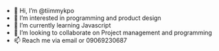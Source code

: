 - 👋 Hi, I’m @tiimmykpo
- 👀 I’m interested in programming and product design
- 🌱 I’m currently learning Javascript
- 💞️ I’m looking to collaborate on Project management and programming
- 📫 Reach me via email or 09069230687

<!---
tiimmykpo/tiimmykpo is a ✨ special ✨ repository because its `README.md` (this file) appears on your GitHub profile.
You can click the Preview link to take a look at your changes.
--->
